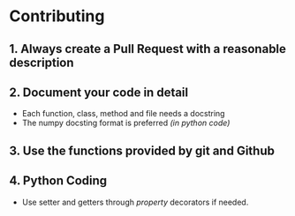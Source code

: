 # Contributing

## 1. Always create a Pull Request with a reasonable description

## 2. Document your code in detail
 - Each function, class, method and file needs a docstring
 - The numpy docsting format is preferred *(in python code)*
 
## 3. Use the functions provided by git and Github

## 4. Python Coding

 - Use setter and getters through *property* decorators if needed.
